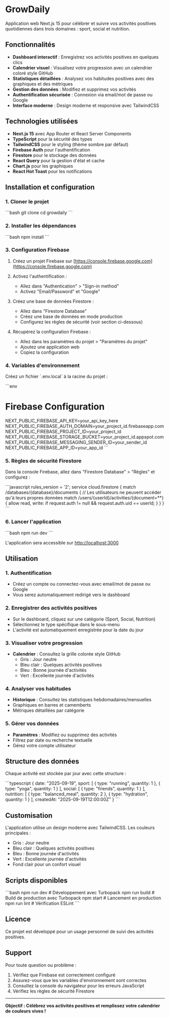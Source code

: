 # GrowDaily

Application web Next.js 15 pour célébrer et suivre vos activités positives quotidiennes dans trois domaines : sport, social et nutrition.

## Fonctionnalités

- **Dashboard interactif** : Enregistrez vos activités positives en quelques clics
- **Calendrier visuel** : Visualisez votre progression avec un calendrier coloré style GitHub
- **Statistiques détaillées** : Analysez vos habitudes positives avec des graphiques et des métriques
- **Gestion des données** : Modifiez et supprimez vos activités
- **Authentification sécurisée** : Connexion via email/mot de passe ou Google
- **Interface moderne** : Design moderne et responsive avec TailwindCSS

## Technologies utilisées

- **Next.js 15** avec App Router et React Server Components
- **TypeScript** pour la sécurité des types
- **TailwindCSS** pour le styling (thème sombre par défaut)
- **Firebase Auth** pour l'authentification
- **Firestore** pour le stockage des données
- **React Query** pour la gestion d'état et cache
- **Chart.js** pour les graphiques
- **React Hot Toast** pour les notifications

## Installation et configuration

### 1. Cloner le projet

\`\`\`bash
git clone <url-du-repo>
cd growdaily
\`\`\`

### 2. Installer les dépendances

\`\`\`bash
npm install
\`\`\`

### 3. Configuration Firebase

1. Créez un projet Firebase sur [https://console.firebase.google.com](https://console.firebase.google.com)

2. Activez l'authentification :
   - Allez dans "Authentication" > "Sign-in method"
   - Activez "Email/Password" et "Google"

3. Créez une base de données Firestore :
   - Allez dans "Firestore Database"
   - Créez une base de données en mode production
   - Configurez les règles de sécurité (voir section ci-dessous)

4. Récupérez la configuration Firebase :
   - Allez dans les paramètres du projet > "Paramètres du projet"
   - Ajoutez une application web
   - Copiez la configuration

### 4. Variables d'environnement

Créez un fichier \`.env.local\` à la racine du projet :

\`\`\`env
# Firebase Configuration
NEXT_PUBLIC_FIREBASE_API_KEY=your_api_key_here
NEXT_PUBLIC_FIREBASE_AUTH_DOMAIN=your_project_id.firebaseapp.com
NEXT_PUBLIC_FIREBASE_PROJECT_ID=your_project_id
NEXT_PUBLIC_FIREBASE_STORAGE_BUCKET=your_project_id.appspot.com
NEXT_PUBLIC_FIREBASE_MESSAGING_SENDER_ID=your_sender_id
NEXT_PUBLIC_FIREBASE_APP_ID=your_app_id
\`\`\`

### 5. Règles de sécurité Firestore

Dans la console Firebase, allez dans "Firestore Database" > "Règles" et configurez :

\`\`\`javascript
rules_version = '2';
service cloud.firestore {
  match /databases/{database}/documents {
    // Les utilisateurs ne peuvent accéder qu'à leurs propres données
    match /users/{userId}/activities/{document=**} {
      allow read, write: if request.auth != null && request.auth.uid == userId;
    }
  }
}
\`\`\`

### 6. Lancer l'application

\`\`\`bash
npm run dev
\`\`\`

L'application sera accessible sur [http://localhost:3000](http://localhost:3000)

## Utilisation

### 1. Authentification
- Créez un compte ou connectez-vous avec email/mot de passe ou Google
- Vous serez automatiquement redirigé vers le dashboard

### 2. Enregistrer des activités positives
- Sur le dashboard, cliquez sur une catégorie (Sport, Social, Nutrition)
- Sélectionnez le type spécifique dans le sous-menu
- L'activité est automatiquement enregistrée pour la date du jour

### 3. Visualiser votre progression
- **Calendrier** : Consultez la grille colorée style GitHub
  - Gris : Jour neutre
  - Bleu clair : Quelques activités positives
  - Bleu : Bonne journée d'activités
  - Vert : Excellente journée d'activités

### 4. Analyser vos habitudes
- **Historique** : Consultez les statistiques hebdomadaires/mensuelles
- Graphiques en barres et camemberts
- Métriques détaillées par catégorie

### 5. Gérer vos données
- **Paramètres** : Modifiez ou supprimez des activités
- Filtrez par date ou recherche textuelle
- Gérez votre compte utilisateur

## Structure des données

Chaque activité est stockée par jour avec cette structure :

\`\`\`typescript
{
  date: "2025-09-19",
  sport: [
    { type: "running", quantity: 1 },
    { type: "yoga", quantity: 1 }
  ],
  social: [
    { type: "friends", quantity: 1 }
  ],
  nutrition: [
    { type: "balanced_meal", quantity: 2 },
    { type: "hydration", quantity: 1 }
  ],
  createdAt: "2025-09-19T12:00:00Z"
}
\`\`\`

## Customisation

L'application utilise un design moderne avec TailwindCSS. Les couleurs principales :
- Gris : Jour neutre
- Bleu clair : Quelques activités positives
- Bleu : Bonne journée d'activités
- Vert : Excellente journée d'activités
- Fond clair pour un confort visuel

## Scripts disponibles

\`\`\`bash
npm run dev          # Développement avec Turbopack
npm run build        # Build de production avec Turbopack
npm start            # Lancement en production
npm run lint         # Vérification ESLint
\`\`\`

## Licence

Ce projet est développé pour un usage personnel de suivi des activités positives.

## Support

Pour toute question ou problème :
1. Vérifiez que Firebase est correctement configuré
2. Assurez-vous que les variables d'environnement sont correctes
3. Consultez la console du navigateur pour les erreurs JavaScript
4. Vérifiez les règles de sécurité Firestore

---

**Objectif : Célébrez vos activités positives et remplissez votre calendrier de couleurs vives !**